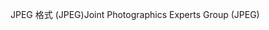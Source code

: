 <span data-ttu-id="8ef88-101">JPEG 格式 (JPEG)</span><span class="sxs-lookup"><span data-stu-id="8ef88-101">Joint Photographics Experts Group (JPEG)</span></span>